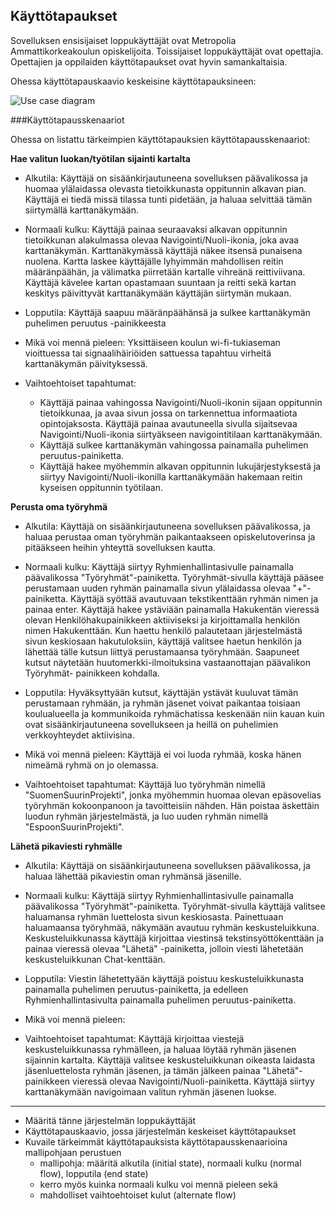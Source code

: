 ## Käyttötapaukset

Sovelluksen ensisijaiset loppukäyttäjät ovat Metropolia Ammattikorkeakoulun opiskelijoita.
Toissijaiset loppukäyttäjät ovat opettajia. Opettajien ja oppilaiden käyttötapaukset ovat hyvin 
samankaltaisia.

Ohessa käyttötapauskaavio keskeisine käyttötapauksineen:

![Use case diagram](http://users.metropolia.fi/~ilariju/Ohjelmistotuotanto/UseCase_Diagram2.png)


###Käyttötapausskenaariot

Ohessa on listattu tärkeimpien käyttötapauksien käyttötapausskenaariot:

**Hae valitun luokan/työtilan sijainti kartalta**

- Alkutila: Käyttäjä on sisäänkirjautuneena sovelluksen päävalikossa ja huomaa ylälaidassa olevasta 
tietoikkunasta oppitunnin alkavan pian. Käyttäjä ei tiedä missä tilassa tunti pidetään, ja haluaa 
selvittää tämän siirtymällä karttanäkymään.

- Normaali kulku: Käyttäjä painaa seuraavaksi alkavan oppitunnin tietoikkunan alakulmassa olevaa 
Navigointi/Nuoli-ikonia, joka avaa karttanäkymän. Karttanäkymässä käyttäjä näkee itsensä punaisena nuolena.
Kartta laskee käyttäjälle lyhyimmän mahdollisen reitin määränpäähän, ja välimatka piirretään kartalle 
vihreänä reittiviivana. Käyttäjä kävelee kartan opastamaan suuntaan ja reitti sekä kartan keskitys 
päivittyvät karttanäkymään käyttäjän siirtymän mukaan. 

- Lopputila: Käyttäjä saapuu määränpäähänsä ja sulkee karttanäkymän puhelimen peruutus -painikkeesta

- Mikä voi mennä pieleen: Yksittäiseen koulun wi-fi-tukiaseman vioittuessa tai signaalihäiriöiden sattuessa
tapahtuu virheitä karttanäkymän päivityksessä.

- Vaihtoehtoiset tapahtumat: 
	- Käyttäjä painaa vahingossa Navigointi/Nuoli-ikonin sijaan oppitunnin tietoikkunaa, ja avaa sivun jossa on tarkennettua 
	  informaatiota opintojaksosta. Käyttäjä painaa avautuneella sivulla sijaitsevaa Navigointi/Nuoli-ikonia siirtyäkseen navigointitilaan
      karttanäkymään.
	- Käyttäjä sulkee karttanäkymän vahingossa painamalla puhelimen peruutus-painiketta.
	- Käyttäjä hakee myöhemmin alkavan oppitunnin lukujärjestyksestä ja siirtyy Navigointi/Nuoli-ikonilla 
	  karttanäkymään hakemaan reitin kyseisen oppitunnin työtilaan. 
    
**Perusta oma työryhmä**

- Alkutila: Käyttäjä on sisäänkirjautuneena sovelluksen päävalikossa, ja haluaa perustaa oman työryhmän
  paikantaakseen opiskelutoverinsa ja pitääkseen heihin yhteyttä sovelluksen kautta. 

- Normaali kulku: Käyttäjä siirtyy Ryhmienhallintasivulle painamalla päävalikossa "Työryhmät"-painiketta. 
  Työryhmät-sivulla käyttäjä pääsee perustamaan uuden ryhmän painamalla sivun ylälaidassa olevaa 
  "+"-painiketta. Käyttäjä syöttää avautuvaan tekstikenttään ryhmän nimen ja painaa enter. Käyttäjä
  hakee ystäviään painamalla Hakukentän vieressä olevan Henkilöhakupainikkeen aktiiviseksi ja kirjoittamalla henkilön nimen
  Hakukenttään. Kun haettu henkilö palautetaan järjestelmästä sivun keskiosaan hakutuloksiin, käyttäjä valitsee haetun henkilön ja 
  lähettää tälle kutsun liittyä perustamaansa työryhmään. Saapuneet kutsut näytetään huutomerkki-ilmoituksina vastaanottajan päävalikon Työryhmät-
  painikkeen kohdalla. 
  
- Lopputila: Hyväksyttyään kutsut, käyttäjän ystävät kuuluvat tämän perustamaan ryhmään,
  ja ryhmän jäsenet voivat paikantaa toisiaan koulualueella ja kommunikoida ryhmächatissa keskenään niin 
  kauan kuin ovat sisäänkirjautuneena sovellukseen ja heillä on puhelimien verkkoyhteydet aktiivisina.

- Mikä voi mennä pieleen: Käyttäjä ei voi luoda ryhmää, koska hänen nimeämä ryhmä on jo olemassa.   

- Vaihtoehtoiset tapahtumat: Käyttäjä luo työryhmän nimellä "SuomenSuurinProjekti", jonka myöhemmin huomaa olevan 
  epäsovelias työryhmän kokoonpanoon ja tavoitteisiin nähden. Hän poistaa äskettäin luodun ryhmän järjestelmästä, ja 
  luo uuden ryhmän nimellä "EspoonSuurinProjekti".


**Lähetä pikaviesti ryhmälle**

- Alkutila: Käyttäjä on sisäänkirjautuneena sovelluksen päävalikossa, ja haluaa lähettää pikaviestin oman ryhmänsä jäsenille.

- Normaali kulku: Käyttäjä siirtyy Ryhmienhallintasivulle painamalla päävalikossa "Työryhmät"-painiketta. Työryhmät-sivulla käyttäjä valitsee 
  haluamansa ryhmän luettelosta sivun keskiosasta. Painettuaan haluamaansa työryhmää, näkymään avautuu ryhmän keskusteluikkuna. Keskusteluikkunassa 
  käyttäjä kirjoittaa viestinsä tekstinsyöttökenttään ja painaa vieressä olevaa "Lähetä" -painiketta, jolloin viesti lähetetään keskusteluikkunan 
  Chat-kenttään. 

- Lopputila: Viestin lähetettyään käyttäjä poistuu keskusteluikkunasta painamalla puhelimen peruutus-painiketta, ja edelleen Ryhmienhallintasivulta
  painamalla puhelimen peruutus-painiketta.

- Mikä voi mennä pieleen: 

- Vaihtoehtoiset tapahtumat: Käyttäjä kirjoittaa viestejä keskusteluikkunassa ryhmälleen, ja haluaa löytää ryhmän jäsenen sijainnin kartalta. Käyttäjä 
  valitsee keskusteluikkunan oikeasta laidasta jäsenluettelosta ryhmän jäsenen, ja tämän jälkeen painaa "Lähetä"-painikkeen vieressä olevaa Navigointi/Nuoli-painiketta.
  Käyttäjä siirtyy karttanäkymään navigoimaan valitun ryhmän jäsenen luokse.   


--------------
* Määritä tänne järjestelmän loppukäyttäjät
* Käyttötapauskaavio, jossa järjestelmän keskeiset käyttötapaukset
* Kuvaile tärkeimmät käyttötapauksista käyttötapausskenaarioina mallipohjaan perustuen
  * mallipohja: määritä alkutila (initial state), normaali kulku (normal flow), lopputila (end state)
  * kerro myös kuinka normaali kulku voi mennä pieleen sekä
  * mahdolliset vaihtoehtoiset kulut (alternate flow)